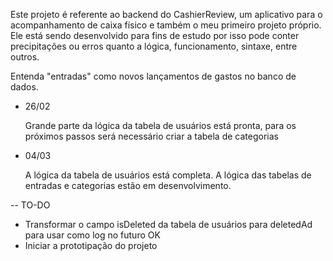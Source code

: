 Este projeto é referente ao backend do CashierReview, um aplicativo para o acompanhamento de caixa físico e também o meu primeiro projeto próprio. Ele está sendo desenvolvido para fins de estudo por isso pode conter precipitações ou erros quanto a lógica, funcionamento, sintaxe, entre outros.

Entenda "entradas" como novos lançamentos de gastos no banco de dados.

- 26/02

    Grande parte da lógica da tabela de usuários está pronta, para os próximos passos será necessário criar a tabela de categorias

- 04/03

    A lógica da tabela de usuários está completa.
    A lógica das tabelas de entradas e categorias estão em desenvolvimento.
    

-- TO-DO

- Transformar o campo isDeleted da tabela de usuários para deletedAd para usar como log no futuro    OK
- Iniciar a prototipação do projeto
